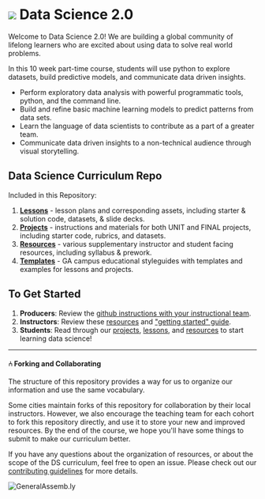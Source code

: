 # ![](https://ga-dash.s3.amazonaws.com/production/assets/logo-9f88ae6c9c3871690e33280fcf557f33.png) Data Science 2.0

Welcome to Data Science 2.0! We are building a global community of lifelong learners who are excited about using data to solve real world problems. 

In this 10 week part-time course, students will use python to explore datasets, build predictive models, and communicate data driven insights.
- Perform exploratory data analysis with powerful programmatic tools, python, and the command line.
- Build and refine basic machine learning models to predict patterns from data sets.
- Learn the language of data scientists to contribute as a part of a greater team.
- Communicate data driven insights to a non-technical audience through visual storytelling.


## Data Science Curriculum Repo

Included in this Repository:

1. [**Lessons**](./lessons/) - lesson plans and corresponding assets, including starter & solution code, datasets, & slide decks.
2. [**Projects**](./projects/) - instructions and materials for both UNIT and FINAL projects, including starter code, rubrics, and datasets.
3. [**Resources**](./resources/) - various supplementary instructor and student facing resources, including syllabus & prework.
4. [**Templates**](./templates/) - GA campus educational styleguides with templates and examples for lessons and projects.


## To Get Started
1. **Producers**: Review the [github instructions with your instructional team](./resources/instructor-resources/github-repo-instance-guide.md).
2. **Instructors**: Review these [resources](./resources/readme.md) and ["getting started" guide](./resources/instructor-resources/instructor-prep.md).
3. **Students**: Read through our [projects](./projects/readme.md), [lessons](./lessons/readme.md), and [resources](./resources/student-resources/) to start learning data science!

---

#### ⑃ Forking and Collaborating

The structure of this repository provides a way for us to organize our information and use the same vocabulary.

Some cities maintain forks of this repository for collaboration by their local instructors. However, we also encourage the teaching team for each cohort to fork this repository directly, and use it to store your new and improved resources. By the end of the course, we hope you'll have some things to submit to make our curriculum better.

If you have any questions about the organization of resources, or about the scope of the DS curriculum, feel free to open an issue. Please check out our [contributing guidelines](contributing.md) for more details.

![GeneralAssemb.ly](https://github.com/generalassembly/ga-ruby-on-rails-for-devs/raw/master/images/ga.png "GeneralAssemb.ly")
